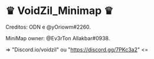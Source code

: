 # ♛ VoidZil_Minimap ♛

Creditos: ODN e @yOriowm#2260. 

MiniMap owner: @Ev3rTon Allakbar#0938.

=> "Discord.io/voidzil" ou "https://discord.gg/7PKc3a2" <=
